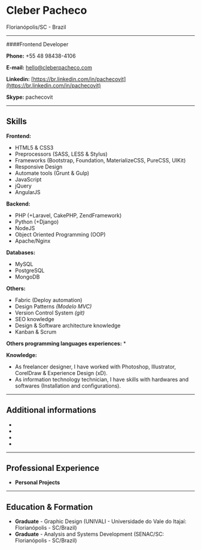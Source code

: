 # Cleber Pacheco
Florianópolis/SC - Brazil

---

####Frontend Developer

**Phone:** +55 48 98438-4106

**E-mail:** hello@cleberpacheco.com

**Linkedin:** [https://br.linkedin.com/in/pachecovit](https://br.linkedin.com/in/pachecovit)

**Skype:** pachecovit

---

## Skills

**Frontend:**
* HTML5 & CSS3
* Preprocessors (SASS, LESS & Stylus)
* Frameworks (Bootstrap, Foundation, MaterializeCSS, PureCSS, UIKit)
* Responsive Design
* Automate tools (Grunt & Gulp)
* JavaScript
* jQuery
* AngularJS


**Backend:**
* PHP (+Laravel, CakePHP, ZendFramework)
* Python (+Django)
* NodeJS
* Object Oriented Programming (OOP)
* Apache/Nginx

**Databases:**
* MySQL
* PostgreSQL
* MongoDB


**Others:**
* Fabric (Deploy automation)
* Design Patterns *(Modelo MVC)*
* Version Control System *(git)*
* SEO knowledge
* Design & Software architecture knowledge
* Kanban & Scrum


**Others programming languages experiences:**
* 


**Knowledge:**
* As freelancer designer, I have worked with Photoshop, Illustrator, CorelDraw & Experience Design (xD).
* As information technology technician, I have skills with hardwares and softwares (Installation and configurations).

---

## Additional informations

* 
* 
* 
* 

---

## Professional Experience

* **Personal Projects**
> 


---

## Education & Formation

* **Graduate** - Graphic Design (UNIVALI - Universidade do Vale do Itajaí: Florianópolis - SC/Brazil)
* **Graduate** - Analysis and Systems Development (SENAC/SC: Florianópolis - SC/Brazil)
